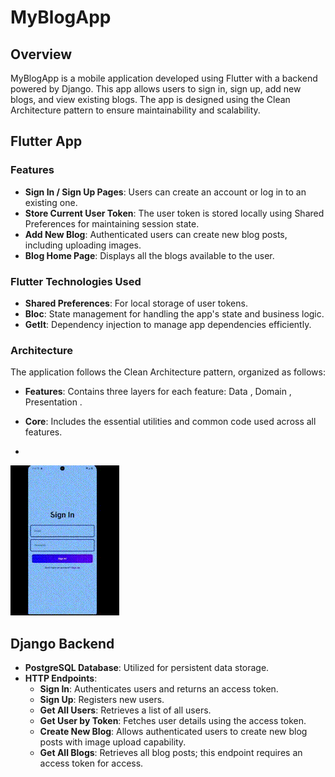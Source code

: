 # MyBlogApp

## Overview

MyBlogApp is a mobile application developed using Flutter with a backend powered by Django. This app allows users to sign in, sign up, add new blogs, and view existing blogs. The app is designed using the Clean Architecture pattern to ensure maintainability and scalability.



## Flutter App

### Features
- **Sign In / Sign Up Pages**: Users can create an account or log in to an existing one.
- **Store Current User Token**: The user token is stored locally using Shared Preferences for maintaining session state.
- **Add New Blog**: Authenticated users can create new blog posts, including uploading images.
- **Blog Home Page**: Displays all the blogs available to the user.



### Flutter Technologies Used
- **Shared Preferences**: For local storage of user tokens.
- **Bloc**: State management for handling the app's state and business logic.
- **GetIt**: Dependency injection to manage app dependencies efficiently.

### Architecture
The application follows the Clean Architecture pattern, organized as follows:
- **Features**: Contains three layers for each feature: Data , Domain , Presentation .
- **Core**: Includes the essential utilities and common code used across all features.

- 
![til](./client/blog_app/app.gif)

## Django Backend
- **PostgreSQL Database**: Utilized for persistent data storage.
- **HTTP Endpoints**:
  - **Sign In**: Authenticates users and returns an access token.
  - **Sign Up**: Registers new users.
  - **Get All Users**: Retrieves a list of all users.
  - **Get User by Token**: Fetches user details using the access token.
  - **Create New Blog**: Allows authenticated users to create new blog posts with image upload capability.
  - **Get All Blogs**: Retrieves all blog posts; this endpoint requires an access token for access.
